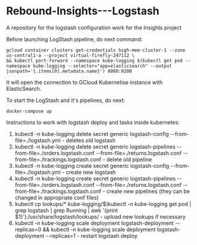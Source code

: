 # Rebound-Insights---Logstash
A repository for the logstash configuration work for the Insights project

Before launching LogStash pipeline, do next command:
```
gcloud container clusters get-credentials high-mem-cluster-1 --zone us-central1-a --project virtual-firefly-247112 \
&& kubectl port-forward --namespace kube-logging $(kubectl get pod --namespace kube-logging --selector="app=elasticsearch" --output jsonpath='{.items[0].metadata.name}') 8080:9200
```
It will open the connection to GCloud Kubernetise instance with ElasticSearch.


To start the LogStash and it's pipelines, do next:
```
docker-compose up
```
Instructions to work with logstash deploy and tasks inside kubernetes:
1. kubectl -n kube-logging delete secret generic logstash-config --from-file=./logstash.yml - deletes old logstash
2. kubectl -n kube-logging delete secret generic logstash-pipelines --from-file=./orders.logstash.conf --from-file=./returns.logstash.conf --from-file=./trackings.logstash.conf - delete old pipeline
3. kubectl -n kube-logging create secret generic logstash-config --from-file=./logstash.yml - create new logstash
4. kubectl -n kube-logging create secret generic logstash-pipelines --from-file=./orders.logstash.conf --from-file=./returns.logstash.conf --from-file=./trackings.logstash.conf - create new pipelines (they can be changed in appropriate conf files)
5. kubectl cp lookups/* kube-logging/$(kubectl -n kube-logging get pod | grep logstash | grep Running | awk '{print $1}'):/usr/share/logstash/lookups/ - upload new lookups if necessary
6. kubectl -n kube-logging scale deployment logstash-deployment --replicas=0 && kubectl -n kube-logging scale deployment logstash-deployment --replicas=1 - restart logstash deploy
